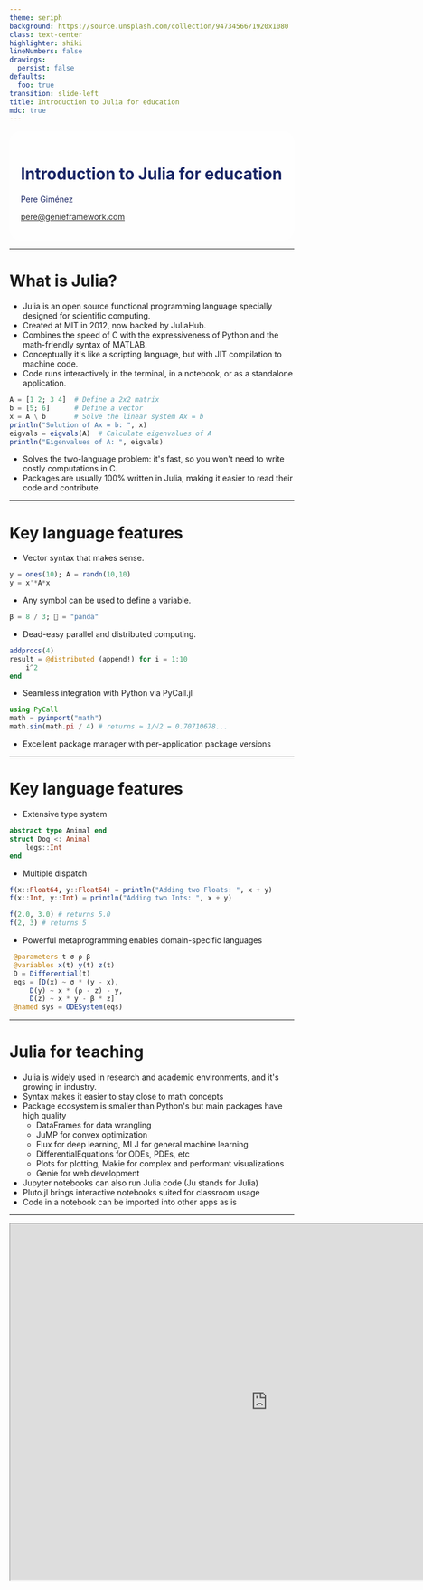 ```yaml
---
theme: seriph
background: https://source.unsplash.com/collection/94734566/1920x1080
class: text-center
highlighter: shiki
lineNumbers: false
drawings:
  persist: false
defaults:
  foo: true
transition: slide-left
title: Introduction to Julia for education
mdc: true
---
```


<div style="background: white; opacity:0.9; border-radius: 20px; padding:20px">

<div style="color: #000E55">

# Introduction to Julia for education

Pere Giménez

pere@genieframework.com
</div>
</div>

<style>

</style>

---

# What is Julia?



- Julia is an open source functional programming language specially designed for scientific computing.
- Created at MIT in 2012, now backed by JuliaHub.
- Combines the speed of C with the expressiveness of Python and the math-friendly syntax of MATLAB.
- Conceptually it's like a scripting language, but with JIT compilation to machine code.
- Code runs interactively in the terminal, in a notebook, or as a standalone application.





```julia
A = [1 2; 3 4]  # Define a 2x2 matrix
b = [5; 6]      # Define a vector
x = A \ b       # Solve the linear system Ax = b
println("Solution of Ax = b: ", x)
eigvals = eigvals(A)  # Calculate eigenvalues of A
println("Eigenvalues of A: ", eigvals)

```




- Solves the two-language problem: it's fast, so you won't need to write costly computations in C.
- Packages are usually 100% written in Julia, making it easier to read their code and contribute.



---

# Key language features



- Vector syntax that makes sense.

```julia
y = ones(10); A = randn(10,10)
y = x'*A*x

```

- Any symbol can be used to define a variable.

```julia
β = 8 / 3; 🐼 = "panda"
```

- Dead-easy parallel and distributed computing.

```julia
addprocs(4)
result = @distributed (append!) for i = 1:10
    i^2
end
```


- Seamless integration with Python via PyCall.jl

```julia
using PyCall
math = pyimport("math")
math.sin(math.pi / 4) # returns ≈ 1/√2 = 0.70710678...
```

- Excellent package manager with per-application package versions



---


# Key language features



- Extensive type system

```julia
abstract type Animal end
struct Dog <: Animal
    legs::Int
end
```

- Multiple dispatch
```julia
f(x::Float64, y::Float64) = println("Adding two Floats: ", x + y)
f(x::Int, y::Int) = println("Adding two Ints: ", x + y)

f(2.0, 3.0) # returns 5.0
f(2, 3) # returns 5
```


- Powerful metaprogramming enables domain-specific languages

```julia
 @parameters t σ ρ β
 @variables x(t) y(t) z(t)
 D = Differential(t)
 eqs = [D(x) ~ σ * (y - x),
     D(y) ~ x * (ρ - z) - y,
     D(z) ~ x * y - β * z]
 @named sys = ODESystem(eqs)
```



---

# Julia for teaching



- Julia is widely used in research and academic environments, and it's growing in industry.
- Syntax makes it easier to stay close to math concepts
- Package ecosystem is smaller than Python's but main packages have high quality
    - DataFrames for data wrangling
    - JuMP for convex optimization
    - Flux for deep learning, MLJ for general machine learning
    - DifferentialEquations for ODEs, PDEs, etc
    - Plots for plotting, Makie for complex and performant visualizations
    - Genie for web development
- Jupyter notebooks can also run Julia code (Ju stands for Julia)
- Pluto.jl brings interactive notebooks suited for classroom usage
- Code in a notebook can be imported into other apps as is



---


<iframe src="https://featured.plutojl.org/math/convolution_2d.html" style="transform: scale(0.7);transform-origin: 0 0;" width="1300" height="900"/>

---

<iframe src="https://computationalthinking.mit.edu/Fall23/homework/hw9/" style="transform: scale(0.7);transform-origin: 0 0;" width="1300" height="900"/>

---

# Building interactive web apps with Genie

As a more powerful option while still being easy to implement and use, you can turn your scientific code into an interactive Genie web app. With this you can:



- Integrate many sorts of visualizations and interactivity provided by web technologies.
- Easily write the app's logic with Genie's elegant reactive API, and design the UI with Genie Builder's no-code editor.
- Leverage the power of the full stack Genie Framework, making your app highly scalable.
- Deploy the app online and share it with anyone with just a link.


---

<video src="/travel.mp4"  width="100%"  controls/>

---

<video src="/lorenz.mp4"  width="100%"  controls/>

---

<video src="/odefullapp.mp4"  width="100%"  controls/>

---


# Additional resources

- Installation https://julialang.org/downloads/
- Documentation https://docs.julialang.org/en/v1/manual/getting-started/
- Julia Discourse https://discourse.julialang.org/
- Slack channel https://julialang.org/slack/
- Pluto notebooks https://featured.plutojl.org/
- Genie Framework https://genieframework.com
- **Julia Meetup at Norrsken House (next to W hotel) on April 11th**
    - https://www.meetup.com/es-ES/barcelona-julia-meetup/


